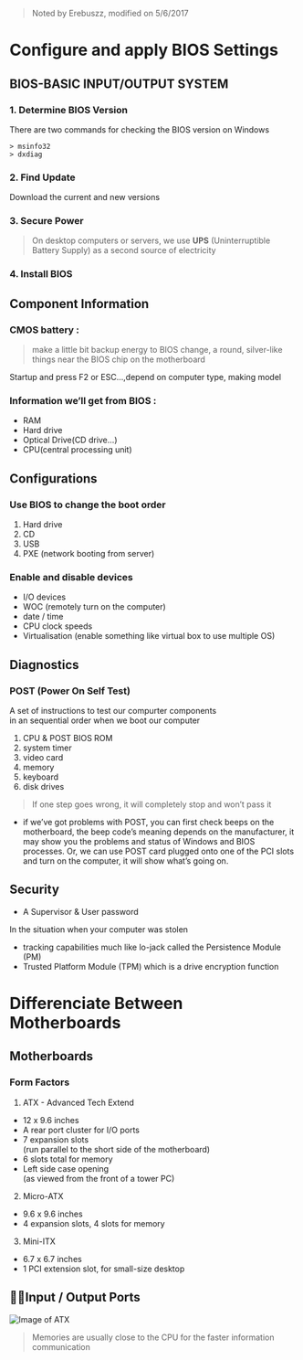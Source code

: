 > Noted by Erebuszz, modified on 5/6/2017

# Configure and apply BIOS Settings

## BIOS-BASIC INPUT/OUTPUT SYSTEM

### 1. Determine BIOS Version

There are two commands for checking the BIOS version on Windows

	> msinfo32
	> dxdiag

### 2. Find Update

Download the current and new versions

### 3. Secure Power

> On desktop computers or servers, 
> we use <b>UPS</b> (Uninterruptible Battery Supply)
> as a second source of electricity

### 4. Install BIOS

## Component Information

### CMOS battery :

> make a little bit backup energy to BIOS change, a round, silver-like things near the BIOS chip on the motherboard

Startup and press F2 or ESC…,depend on computer type, making model
	
### Information we’ll get from BIOS :

+ RAM
+ Hard drive
+ Optical Drive(CD drive…)
+ CPU(central processing unit)


## Configurations

### Use BIOS to change the boot order

1. Hard drive
2. CD
3. USB
4. PXE (network booting from server)

### Enable and disable devices

- I/O devices
- WOC (remotely turn on the computer)
- date / time
- CPU clock speeds
- Virtualisation (enable something like virtual box to use multiple OS)


## Diagnostics

### POST (Power On Self Test)

A set of instructions to test our compurter components<br>
 in an sequential order when we boot our computer 

1. CPU & POST BIOS ROM
2. system timer
3. video card
4. memory
5. keyboard
6. disk drives

> If one step goes wrong, it will completely stop and won’t pass it

* if we’ve got problems with POST, you can first check beeps on the motherboard, the beep code’s meaning depends on the manufacturer, it may show you the problems and status of Windows and BIOS processes. Or, we can use POST card plugged onto one of the PCI slots and turn on the computer, it will show what’s going on.

## Security

- A Supervisor & User password

In the situation when your computer was stolen
- tracking capabilities much like lo-jack called the Persistence Module (PM)
- Trusted Platform Module (TPM) which is a drive encryption function

# Differenciate Between Motherboards

## Motherboards

### Form Factors

1. ATX - Advanced Tech Extend

* 12 x 9.6 inches
* A rear port cluster for I/O ports
* 7 expansion slots<br> (run parallel to the short side of the motherboard)
* 6 slots total for memory
* Left side case opening<br>
 (as viewed from the front of a tower PC)

2. Micro-ATX

* 9.6 x 9.6 inches
* 4 expansion slots, 4 slots for memory

3. Mini-ITX

* 6.7 x 6.7 inches
* 1 PCI extension slot, for small-size desktop

## Input / Output Ports

![Image of ATX](https://computerhope.cachefly.net/bigmb.jpg)

> Memories are usually close to the CPU for the faster information communication
